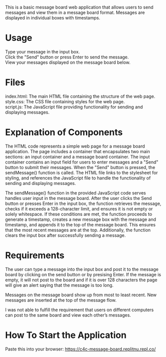 This is a basic message board web application that allows users to send messages and view them in a message board format. Messages are displayed in individual boxes with timestamps.

# Usage
Type your message in the input box.  
Click the "Send" button or press Enter to send the message.  
View your messages displayed on the message board below.  

# Files
index.html: The main HTML file containing the structure of the web page. <br>
style.css: The CSS file containing styles for the web page.  
script.js: The JavaScript file providing functionality for sending and displaying messages.  

# Explanation of Components
The HTML code represents a simple web page for a message board application. The page includes a container that encapsulates two main sections: an input container and a message board container. The input container contains an input field for users to enter messages and a "Send" button to submit their messages. When the "Send" button is pressed, the sendMessage() function is called. The HTML file links to the stylesheet for styling, and references the JavaScript file to handle the functionality of sending and displaying messages.   

The sendMessage() function in the provided JavaScript code serves handles user input in the message board. After the user clicks the Send button or presses Enter in the input box, the function retrieves the message, checks if it exceeds a 128-character limit, and ensures it is not empty or solely whitespace. If these conditions are met, the function proceeds to generate a timestamp, creates a new message box with the message and timestamp, and appends it to the top of the message board. This ensures that the most recent messages are at the top. Additionally, the function clears the input box after successfully sending a message.  

# Requirements
The user can type a message into the input box and post it to the message board by clicking on the send button or by presising Enter. If the message is empty, it will not post to the board and if it is over 128 characters the page will give an alert saying that the message is too long.  <br>

Messages on the message board show up from most to least recent. New messages are inserted at the top of the message flow.  <br>

I was not able to fulfill the requirement that users on different computers can post to the same board and view each other’s messages.  

# How To Start the Application
Paste this into your browser: https://c4c-message-board.replitnu.repl.co/
